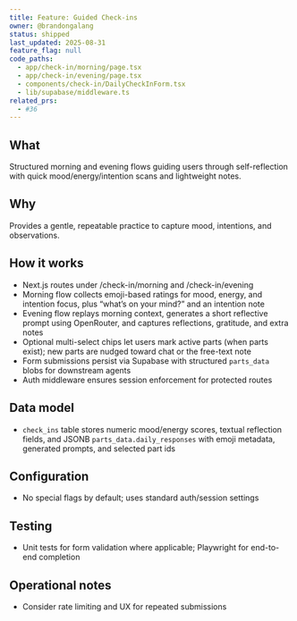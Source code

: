 ```yaml
---
title: Feature: Guided Check-ins
owner: @brandongalang
status: shipped
last_updated: 2025-08-31
feature_flag: null
code_paths:
  - app/check-in/morning/page.tsx
  - app/check-in/evening/page.tsx
  - components/check-in/DailyCheckInForm.tsx
  - lib/supabase/middleware.ts
related_prs:
  - #36
---
```


## What
Structured morning and evening flows guiding users through self-reflection with quick mood/energy/intention scans and lightweight notes.

## Why
Provides a gentle, repeatable practice to capture mood, intentions, and observations.

## How it works
- Next.js routes under /check-in/morning and /check-in/evening
- Morning flow collects emoji-based ratings for mood, energy, and intention focus, plus “what’s on your mind?” and an intention note
- Evening flow replays morning context, generates a short reflective prompt using OpenRouter, and captures reflections, gratitude, and extra notes
- Optional multi-select chips let users mark active parts (when parts exist); new parts are nudged toward chat or the free-text note
- Form submissions persist via Supabase with structured `parts_data` blobs for downstream agents
- Auth middleware ensures session enforcement for protected routes

## Data model
- `check_ins` table stores numeric mood/energy scores, textual reflection fields, and JSONB `parts_data.daily_responses` with emoji metadata, generated prompts, and selected part ids

## Configuration
- No special flags by default; uses standard auth/session settings

## Testing
- Unit tests for form validation where applicable; Playwright for end-to-end completion

## Operational notes
- Consider rate limiting and UX for repeated submissions
